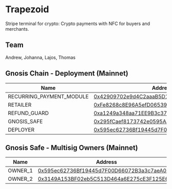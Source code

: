 # Trapezoid
Stripe terminal for crypto: Crypto payments with NFC for buyers and merchants.

## Team
Andrew, Johanna, Lajos, Thomas

## Gnosis Chain - Deployment (Mainnet)
| Name  | Address |
| ------------- | ------------- |
| RECURRING_PAYMENT_MODULE | [0x42909702e9d4C2aaaB5D131871B75cCeCa38099F](https://blockscout.com/xdai/mainnet/address/0x42909702e9d4C2aaaB5D131871B75cCeCa38099F)  |
| RETAILER  | [0xFe8268c8E96A5efD065399D4821bD18A932d89E5](https://blockscout.com/xdai/mainnet/address/0xFe8268c8E96A5efD065399D4821bD18A932d89E5)  |
| REFUND_GUARD  | [0xa1249a348aa71EE9B3c37779578e3dA611E88e73](https://blockscout.com/xdai/mainnet/address/0xa1249a348aa71EE9B3c37779578e3dA611E88e73)  |
| GNOSIS_SAFE  | [0x295fCaef8173742e0595AaD099519D2B7bfdDd4D](https://blockscout.com/xdai/mainnet/address/0x295fCaef8173742e0595AaD099519D2B7bfdDd4D)  |
| DEPLOYER  | [0x595ec62736Bf19445d7F00D66072B3a3c7aeA0F5](https://blockscout.com/xdai/mainnet/address/0x595ec62736Bf19445d7F00D66072B3a3c7aeA0F5)  |

## Gnosis Safe - Multisig Owners (Mainnet)
| Name  | Address |
| ------------- | ------------- |
| OWNER_1  | [0x595ec62736Bf19445d7F00D66072B3a3c7aeA0F5](https://blockscout.com/xdai/mainnet/address/0x595ec62736Bf19445d7F00D66072B3a3c7aeA0F5)  |
| OWNER_2  | [0x3149A153BF02eb5C513D464a6E275cE3F125E656](https://blockscout.com/xdai/mainnet/address/0x3149A153BF02eb5C513D464a6E275cE3F125E656)  |
